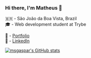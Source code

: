 ### Hi there, I'm Matheus 👋

🇧🇷 - São João da Boa Vista, Brazil <br>
🎓 - Web development student at Trybe <br>

🚀 - [Portfolio](https://mgaspar.dev) <br>
💼 - [LinkedIn](https://www.linkedin.com/in/matheussgaspar)

[![msgaspar's GitHub stats](https://github-readme-stats.vercel.app/api?username=msgaspar&count_private=true&show_icons=true&hide=issues)](https://github.com/anuraghazra/github-readme-stats) <br>

